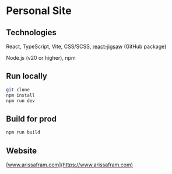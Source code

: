# Personal Site

## Technologies

React, TypeScript, Vite, CSS/SCSS, [react-jigsaw](https://github.com/arissafram/react-jigsaw) (GitHub package)

Node.js (v20 or higher), npm

## Run locally

```bash
git clone
npm install
npm run dev
```

## Build for prod

```bash
npm run build
```

## Website

[www.arissafram.com](https://www.arissafram.com)
